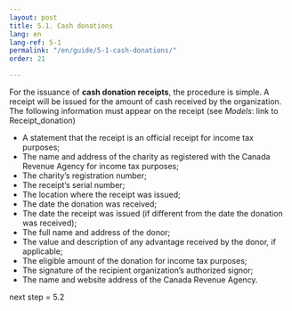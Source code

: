 ```yaml
---
layout: post
title: 5.1. Cash donations
lang: en
lang-ref: 5-1
permalink: "/en/guide/5-1-cash-donations/"
order: 21

---
```

For the issuance of **cash donation receipts**, the procedure is simple. A receipt will be issued for the amount of cash received by the organization. The following information must appear on the receipt (see _Models_: link to Receipt_donation)

* A statement that the receipt is an official receipt for income tax purposes;
* The name and address of the charity as registered with the Canada Revenue Agency for income tax purposes;
* The charity’s registration number;
* The receipt’s serial number;
* The location where the receipt was issued;
* The date the donation was received;
* The date the receipt was issued (if different from the date the donation was received);
* The full name and address of the donor;
* The value and description of any advantage received by the donor, if applicable;
* The eligible amount of the donation for income tax purposes;
* The signature of the recipient organization’s authorized signor;
* The name and website address of the Canada Revenue Agency.

next step = 5.2